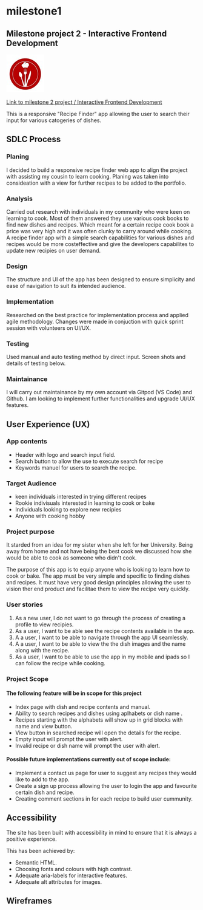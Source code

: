 # milestone1
## Milestone project 2 - Interactive Frontend Development

![app Icon](/assets/images/icon.jpg)

<a href="https://ocyrus47.github.io/milestone2/" target="_blank"> Link to milestone 2 project / Interactive Frontend Development </a>

This is a responsive "Recipe Finder" app allowing the user to search their input for various catogeries of dishes. 

## SDLC Process

### Planing
I decided to build a responsive recipe finder web app to align the project with assisting my cousin to learn cooking. Planing was taken into consideation with a view for further recipes to be added to the portfolio. 

### Analysis
Carried out research with individuals in my community who were keen on learning to cook. Most of them answered they use various cook books to find new dishes and recipes. Which meant for a certain recipe cook book a price was very high and it was often clunky to carry around while cooking. A recipe finder app with a simple search capabilities for various dishes and recipes would be more costeffective and give the developers capabilites to update new recipies on user demand.

### Design
The structure and UI of the app has been designed to ensure simplicity and ease of navigation to suit its intended audience.

### Implementation
Researched on the best practice for implementation process and applied agile methodology. Changes were made in conjuction with quick sprint session with volunteers on UI/UX. 

### Testing
Used manual and auto testing method by direct input. Screen shots and details of testing below.

### Maintainance
I will carry out maintainance by my own account via Gitpod (VS Code) and Github. I am looking to implement further functionalities and upgrade UI/UX features.

## User Experience (UX)

### App contents

- Header with logo and search input field.
- Search button to allow the use to execute search for recipe
- Keywords manuel for users to search the recipe. 

### Target Audience

- keen individuals interested in trying different recipes
- Rookie indivisuals interested in learning to cook or bake
- Individuals looking to explore new recipies
- Anyone with cooking hobby

### Project purpose

It starded from an idea for my sister when she left for her University. Being away from home and not have being the best cook we discussed how she would be able to cook as someone who didn't cook. 

The purpose of this app is to equip anyone who is looking to learn how to cook or bake. The app must be very simple and specific to finding dishes and recipes. It must have very good design principles allowing the user to vision ther end product and facilitae them to view the recipe very quickly. 


### User stories

<ol>
    <li>As a new user, I do not want to go through the process of creating a profile to view recipies.</li>
    <li>As a user, I want to be able see the recipe contents available in the app.</li>
    <li>A a user, I want to be able to navigate through the app UI seamlessly.</li>
    <li>A a user, I want to be able to view the the dish images and the name along with the recipe.</li>
    <li>As a user, I want to be able to use the app in my mobile and ipads so I can follow the recipe while cooking.</li>
</ol>

### Project Scope

#### The following feature will be in scope for this project

- Index page with dish and recipe contents and manual.
- Ability to search recipes and dishes using aplhabets or dish name .
- Recipes starting with the alphabets will show up in grid blocks with name and view button.
- View button in searched recipe will open the details for the recipe.
- Empty input will prompt the user with alert.
- Invalid recipe or dish name will prompt the user with alert.

#### Possible future implementations currently out of scope include:

- Implement a contact us page for user to suggest any recipes they would like to add to the app. 
- Create a sign up process allowing the user to login the app and favourite certain dish and recipe. 
-  Creating comment sections in for each recipe to build user cummunity.


## Accessibility

The site has been built with accessibility in mind to ensure that it is always a positive experience.

This has been achieved by:
- Semantic HTML.
- Choosing fonts and colours with high contrast.
- Adequate aria-labels for interactive features.
- Adequate alt attributes for images.


## Wireframes

